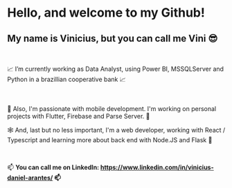 # Hello, and welcome to my Github!
## My name is Vinicius, but you can call me Vini 😎

<br/>

📈 I’m currently working as Data Analyst, using Power BI, MSSQLServer and Python in a brazillian cooperative bank 📈

<br/>

:iphone: Also, I'm passionate with mobile development. I'm working on personal projects with Flutter, Firebase and Parse Server. :iphone:

🕸️ And, last but no less important, I'm a web developer, working with React / Typescript and learning more about back end with Node.JS and Flask 🐍

<br/>

📫 <b>You can call me on LinkedIn: <b/> https://www.linkedin.com/in/vinicius-daniel-arantes/ 📫
